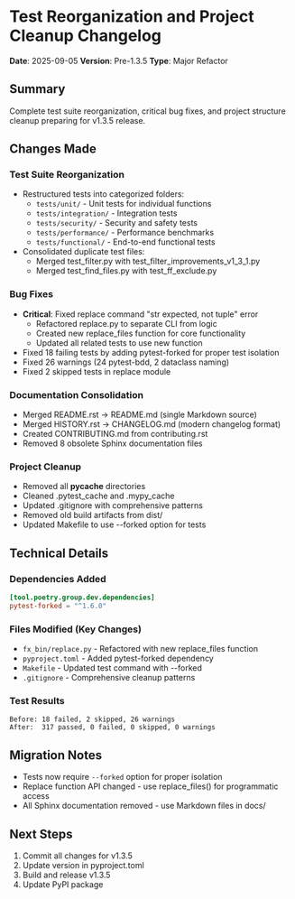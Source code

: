 # Test Reorganization and Project Cleanup Changelog
**Date**: 2025-09-05
**Version**: Pre-1.3.5
**Type**: Major Refactor

## Summary
Complete test suite reorganization, critical bug fixes, and project structure cleanup preparing for v1.3.5 release.

## Changes Made

### Test Suite Reorganization
- Restructured tests into categorized folders:
  - `tests/unit/` - Unit tests for individual functions
  - `tests/integration/` - Integration tests  
  - `tests/security/` - Security and safety tests
  - `tests/performance/` - Performance benchmarks
  - `tests/functional/` - End-to-end functional tests
- Consolidated duplicate test files:
  - Merged test_filter.py with test_filter_improvements_v1_3_1.py
  - Merged test_find_files.py with test_ff_exclude.py

### Bug Fixes
- **Critical**: Fixed replace command "str expected, not tuple" error
  - Refactored replace.py to separate CLI from logic
  - Created new replace_files function for core functionality
  - Updated all related tests to use new function
- Fixed 18 failing tests by adding pytest-forked for proper test isolation
- Fixed 26 warnings (24 pytest-bdd, 2 dataclass naming)
- Fixed 2 skipped tests in replace module

### Documentation Consolidation
- Merged README.rst → README.md (single Markdown source)
- Merged HISTORY.rst → CHANGELOG.md (modern changelog format)
- Created CONTRIBUTING.md from contributing.rst
- Removed 8 obsolete Sphinx documentation files

### Project Cleanup
- Removed all __pycache__ directories
- Cleaned .pytest_cache and .mypy_cache
- Updated .gitignore with comprehensive patterns
- Removed old build artifacts from dist/
- Updated Makefile to use --forked option for tests

## Technical Details

### Dependencies Added
```toml
[tool.poetry.group.dev.dependencies]
pytest-forked = "^1.6.0"
```

### Files Modified (Key Changes)
- `fx_bin/replace.py` - Refactored with new replace_files function
- `pyproject.toml` - Added pytest-forked dependency
- `Makefile` - Updated test command with --forked
- `.gitignore` - Comprehensive cleanup patterns

### Test Results
```
Before: 18 failed, 2 skipped, 26 warnings
After:  317 passed, 0 failed, 0 skipped, 0 warnings
```

## Migration Notes
- Tests now require `--forked` option for proper isolation
- Replace function API changed - use replace_files() for programmatic access
- All Sphinx documentation removed - use Markdown files in docs/

## Next Steps
1. Commit all changes for v1.3.5
2. Update version in pyproject.toml
3. Build and release v1.3.5
4. Update PyPI package